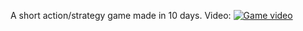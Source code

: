 A short action/strategy game made in 10 days.
Video:
[![Game video](https://img.youtube.com/vi/vxLcfG0UL6w/0.jpg)](https://youtu.be/vxLcfG0UL6w)
